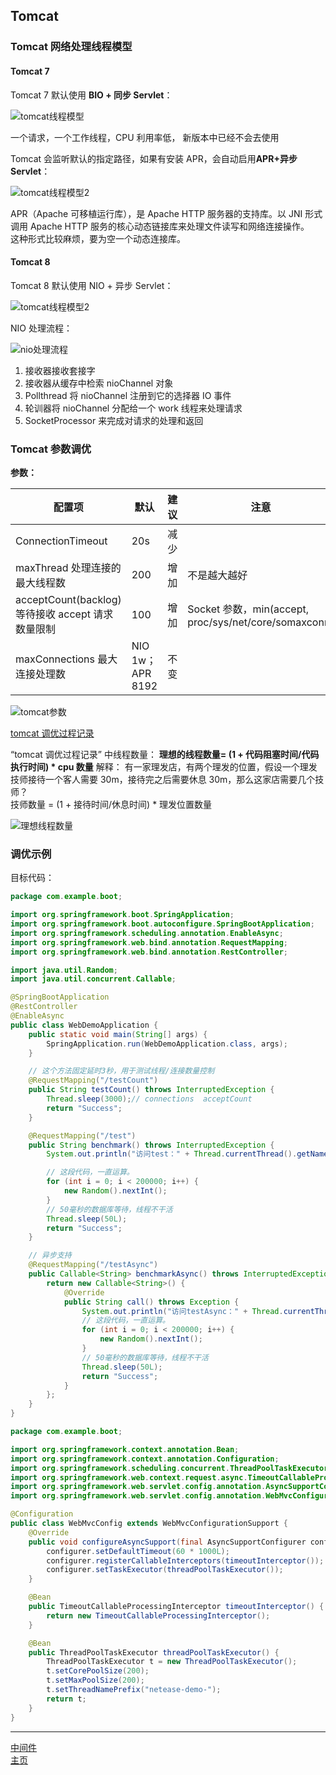 ## Tomcat

### Tomcat 网络处理线程模型

#### Tomcat 7

Tomcat 7 默认使用 **BIO + 同步 Servlet**：

![tomcat线程模型](res/tomcat.png)

一个请求，一个工作线程，CPU 利用率低， 新版本中已经不会去使用

Tomcat 会监听默认的指定路径，如果有安装 APR，会自动启用**APR+异步 Servlet**：

![tomcat线程模型2](res/tomcat2.png)

APR（Apache 可移植运行库），是 Apache HTTP 服务器的支持库。以 JNI 形式调用 Apache HTTP 服务的核心动态链接库来处理文件读写和网络连接操作。  
这种形式比较麻烦，要为空一个动态连接库。

#### Tomcat 8

Tomcat 8 默认使用 NIO + 异步 Servlet：

![tomcat线程模型2](res/tomcat3.png)

NIO 处理流程：

![nio处理流程](res/nio处理流程.png)

1. 接收器接收套接字
2. 接收器从缓存中检索 nioChannel 对象
3. Pollthread 将 nioChannel 注册到它的选择器 IO 事件
4. 轮训器将 nioChannel 分配给一个 work 线程来处理请求
5. SocketProcessor 来完成对请求的处理和返回

### Tomcat 参数调优

**参数：**

| 配置项                                            | 默认             | 建议 | 注意                                                  |
| ------------------------------------------------- | ---------------- | ---- | ----------------------------------------------------- |
| ConnectionTimeout                                 | 20s              | 减少 |
| maxThread 处理连接的最大线程数                    | 200              | 增加 | 不是越大越好                                          |
| acceptCount(backlog) 等待接收 accept 请求数量限制 | 100              | 增加 | Socket 参数，min(accept, proc/sys/net/core/somaxconn) |
| maxConnections 最大连接处理数                     | NIO 1w；APR 8192 | 不变 |

![tomcat参数](res/tomcat参数.png)

[tomcat 调优过程记录](/资料/tomcat调优过程记录.pdf)

“tomcat 调优过程记录” 中线程数量： **理想的线程数量= (1 + 代码阻塞时间/代码执行时间) \* cpu 数量** 解释：
有一家理发店，有两个理发的位置，假设一个理发技师接待一个客人需要 30m，接待完之后需要休息 30m，那么这家店需要几个技师？  
技师数量 = (1 + 接待时间/休息时间) \* 理发位置数量

![理想线程数量](res/理想线程数量.png)

### 调优示例

目标代码：

```java
package com.example.boot;

import org.springframework.boot.SpringApplication;
import org.springframework.boot.autoconfigure.SpringBootApplication;
import org.springframework.scheduling.annotation.EnableAsync;
import org.springframework.web.bind.annotation.RequestMapping;
import org.springframework.web.bind.annotation.RestController;

import java.util.Random;
import java.util.concurrent.Callable;

@SpringBootApplication
@RestController
@EnableAsync
public class WebDemoApplication {
    public static void main(String[] args) {
        SpringApplication.run(WebDemoApplication.class, args);
    }

    // 这个方法固定延时3秒，用于测试线程/连接数量控制
    @RequestMapping("/testCount")
    public String testCount() throws InterruptedException {
        Thread.sleep(3000);// connections  acceptCount
        return "Success";
    }

    @RequestMapping("/test")
    public String benchmark() throws InterruptedException {
        System.out.println("访问test：" + Thread.currentThread().getName());

        // 这段代码，一直运算。
        for (int i = 0; i < 200000; i++) {
            new Random().nextInt();
        }
        // 50毫秒的数据库等待，线程不干活
        Thread.sleep(50L);
        return "Success";
    }

    // 异步支持
    @RequestMapping("/testAsync")
    public Callable<String> benchmarkAsync() throws InterruptedException {
        return new Callable<String>() {
            @Override
            public String call() throws Exception {
                System.out.println("访问testAsync：" + Thread.currentThread().getName());
                // 这段代码，一直运算。
                for (int i = 0; i < 200000; i++) {
                    new Random().nextInt();
                }
                // 50毫秒的数据库等待，线程不干活
                Thread.sleep(50L);
                return "Success";
            }
        };
    }
}
```

```java
package com.example.boot;

import org.springframework.context.annotation.Bean;
import org.springframework.context.annotation.Configuration;
import org.springframework.scheduling.concurrent.ThreadPoolTaskExecutor;
import org.springframework.web.context.request.async.TimeoutCallableProcessingInterceptor;
import org.springframework.web.servlet.config.annotation.AsyncSupportConfigurer;
import org.springframework.web.servlet.config.annotation.WebMvcConfigurationSupport;

@Configuration
public class WebMvcConfig extends WebMvcConfigurationSupport {
    @Override
    public void configureAsyncSupport(final AsyncSupportConfigurer configurer) {
        configurer.setDefaultTimeout(60 * 1000L);
        configurer.registerCallableInterceptors(timeoutInterceptor());
        configurer.setTaskExecutor(threadPoolTaskExecutor());
    }

    @Bean
    public TimeoutCallableProcessingInterceptor timeoutInterceptor() {
        return new TimeoutCallableProcessingInterceptor();
    }

    @Bean
    public ThreadPoolTaskExecutor threadPoolTaskExecutor() {
        ThreadPoolTaskExecutor t = new ThreadPoolTaskExecutor();
        t.setCorePoolSize(200);
        t.setMaxPoolSize(200);
        t.setThreadNamePrefix("netease-demo-");
        return t;
    }
}
```

---

[中间件](../README.md)  
[主页](/)

